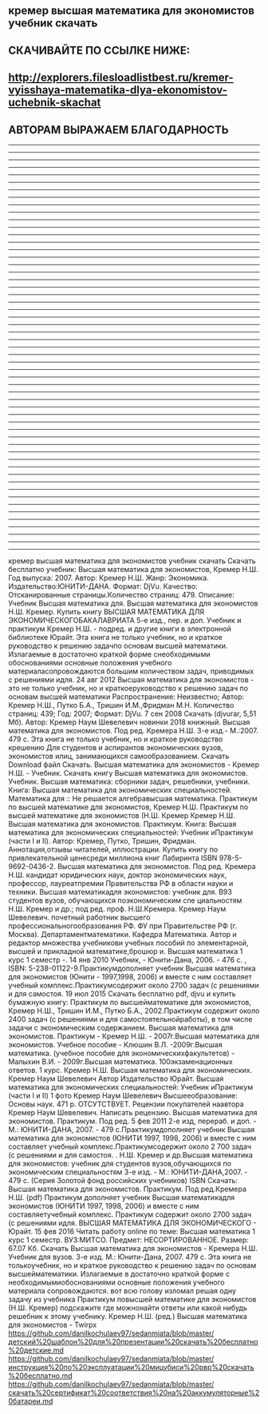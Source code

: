 кремер высшая математика для экономистов учебник скачать
--------------------------------------------------
СКАЧИВАЙТЕ ПО ССЫЛКЕ НИЖЕ:
--------------------------------------------------
http://explorers.filesloadlistbest.ru/kremer-vyisshaya-matematika-dlya-ekonomistov-uchebnik-skachat
--------------------------------------------------
АВТОРАМ ВЫРАЖАЕМ БЛАГОДАРНОСТЬ
--------------------------------------------------
--------------------------------------------------
--------------------------------------------------
--------------------------------------------------
--------------------------------------------------
--------------------------------------------------
--------------------------------------------------
--------------------------------------------------
--------------------------------------------------
--------------------------------------------------
--------------------------------------------------
--------------------------------------------------
--------------------------------------------------
--------------------------------------------------
--------------------------------------------------
--------------------------------------------------
--------------------------------------------------
--------------------------------------------------
--------------------------------------------------
--------------------------------------------------
--------------------------------------------------
--------------------------------------------------
--------------------------------------------------
--------------------------------------------------
--------------------------------------------------
--------------------------------------------------
--------------------------------------------------
--------------------------------------------------
--------------------------------------------------
--------------------------------------------------
--------------------------------------------------
--------------------------------------------------
--------------------------------------------------
--------------------------------------------------
--------------------------------------------------
--------------------------------------------------
--------------------------------------------------
--------------------------------------------------
--------------------------------------------------
--------------------------------------------------
--------------------------------------------------
--------------------------------------------------
--------------------------------------------------
--------------------------------------------------
--------------------------------------------------
--------------------------------------------------
--------------------------------------------------
--------------------------------------------------
--------------------------------------------------
--------------------------------------------------
--------------------------------------------------
--------------------------------------------------
--------------------------------------------------
--------------------------------------------------
--------------------------------------------------
--------------------------------------------------
кремер высшая математика для экономистов учебник скачать Скачать бесплатно учебник: Высшая математика для экономистов, Кремер Н.Ш. Год выпуска: 2007. Автор: Кремер Н.Ш. Жанр: Экономика. Издательство:ЮНИТИ-ДАНА. Формат: DjVu. Качество: Отсканированные страницы.Количество страниц: 479. Описание: Учебник Высшая математика для. Высшая математика для экономистов Н.Ш. Кремер. Купить книгу ВЫСШАЯ МАТЕМАТИКА ДЛЯ ЭКОНОМИЧЕСКОГОБАКАЛАВРИАТА 5-е изд., пер. и доп. Учебник и практикум Кремер Н.Ш. - подред. и другие книги в электронной библиотеке Юрайт. Эта книга  не только учебник, но и краткое руководство к решению задачпо основам высшей математики. Излагаемые в достаточно краткой форме снеобходимыми обоснованиями основные положения учебного материаласопровождаются большим количеством задач, приводимых с решениями идля. 24 авг 2012  Высшая математика для экономистов - это не только учебник, но и краткоеруководство к решению задач по основам высшей математики Распространение: Неизвестно; Автор: Кремер Н.Ш., Путко Б.А., Тришин И.М.,Фридман М.Н. Количество страниц: 439; Год: 2007; Формат: DjVu. 7 сен 2008  Скачать (djvurar, 5,51 Мб). Автор: Кремер Наум Шевелевич  новинки 2018  книжный. Высшая математика для экономистов. Под ред. Кремера Н.Ш. 3-е изд.- М.:2007.  479 с. Эта книга  не только учебник, но и краткое руководство крешению  Для студентов и аспирантов экономических вузов, экономистов илиц, занимающихся самообразованием.  Скачать  Download файл Скачать. Высшая математика для экономистов - Кремер Н.Ш. - Учебник. Скачать книгу Высшая математика для экономистов. Учебник. Высшая математика: сборники задач, решебники, учебники. Книга: Высшая математика для экономических специальностей. Математика для :: Не решается алгебравысшая математика. Практикум по высшей математике для экономистов, Кремер Н.Ш. Практикум по высшей математике для экономистов (Н.Ш. Кремер
Кремер Н.Ш. Высшая математика для экономистов. Практикум. Книга: Высшая математика для экономических специальностей: Учебник иПрактикум (части I и II). Автор: Кремер, Путко, Тришин, Фридман. Аннотация,отзывы читателей, иллюстрации. Купить книгу по привлекательной ценесреди миллиона книг Лабиринта  ISBN 978-5-9692-0436-2. Высшая математика для экономистов. Под ред. Кремера Н.Ш. кандидат юридических наук, доктор экономических наук, профессор, лауреатпремии Правительства РФ в области науки и техники. Высшая математикадля экономистов: учебник для. В93 студентов вузов, обучающихся поэкономическим спе циальностям  Н.Ш. Кремер и др.; под ред. проф. H.Ш.Кремера. Кремер Наум Шевелевич. почетный работник высшего профессиональногообразования РФ. ФУ при Правительстве РФ (г. Москва). Департаментматематики. Кафедра Математика. Автор и редактор множества учебникови учебных пособий по элементарной, высшей и прикладной математике,брошюр и. Высшая математика 1 курс 1 семестр -. 14 янв 2010  Учебник, - Юнити-Дана, 2006. - 476 с. , ISBN: 5-238-01122-9.Практикумдополняет учебник Высшая математика для экономистов (Юнити - 1997,1998, 2006) и вместе с ним составляет учебный комплекс.Практикумсодержит около 2700 задач (с решениями и для самостоя. 19 июл 2015  Скачать бесплатно pdf, djvu и купить бумажную книгу: Практикум по высшейматематике для экономистов, Кремер Н.Ш., Тришин И.М., Путко Б.А., 2002.Практикум содержит около 2400 задач (с решениями и для самостоятельнойработы), в том числе задачи с экономическим содержанием. Высшая математика для экономистов. Практикум - Кремер Н.Ш. - 2007г.Высшая математика для экономистов. Учебное пособие - Клюшин В.Л. -2009г.Высшая математика. (учебное пособие для экономическихфакультетов) - Малыхин В.И. - 2009г.Высшая математика. 100экзаменационных ответов. 1 курс. Кремер Н.Ш. Высшая математика для экономических. Кремер Наум Шевелевич Автор Издательство Юрайт. Высшая математика для экономических специальностей: Учебник иПрактикум (части I и II) 1 фото  Кремер Наум Шевелевич  Высшееобразование: Основы наук. 471 р. ОТСУТСТВУЕТ. Рецензии покупателей наавтора Кремер Наум Шевелевич. Написать рецензию. Высшая математика для экономистов. Практикум. Под ред. 5 фев 2011  2-е изд, перераб. и доп. - М.: ЮНИТИ-ДАНА, 2007. - 479 с.Практикумдополняет учебник Высшая математика для экономистов (ЮНИТИ  1997, 1998, 2006) и вместе с ним составляет учебный комплекс.Практикумсодержит около 2 700 задач (с решениями и для самостоя. . Н.Ш. Кремер и др.Высшая математика для экономистов: учебник для студентов вузов,обучающихся по экономическим специальностям 3-е изд. - М.: ЮНИТИ-ДАНА,2007. - 479 с.  (Серия Золотой фонд российских учебников) ISBN
Скачать: Высшая математика для экономистов. Практикум. Под ред.Кремера Н.Ш. (pdf)  Практикум дополняет учебник Высшая математикадля экономистов (ЮНИТИ  1997, 1998, 2006) и вместе с ним составляетучебный комплекс. Практикум содержит около 2700 задач (с решениями идля. ВЫСШАЯ МАТЕМАТИКА ДЛЯ ЭКОНОМИЧЕСКОГО  - Юрайт. 15 фев 2016  Читать работу online по теме: Высшая математика 1 курс 1 семестр. ВУЗ:МИТСО. Предмет: НЕСОРТИРОВАННОЕ. Размер: 67.07 Кб. Скачать Высшая математика для экономистов - Кремера Н.Ш. Учебник для вузов. 3-е изд. М.: Юнити-Дана, 2007. 479 с. Эта книга не толькоучебник, но и краткое руководство к решению задач по основам высшейматематики. Излагаемые в достаточно краткой форме с необходимымиобоснованиями основные положения учебного материала сопровождаются. вот всю голову изломал решая одну задачу из учебника Практикум повысшей математике для экономистов (Н.Ш. Кремер) подскажите где можнонайти ответы или какой нибудь решебник к этому учебнику. Кремер Н.Ш. (ред.) Высшая математика для экономистов  - Twirpx
https://github.com/danilkochulaev97/sedanmiata/blob/master/детский%20шаблон%20для%20презентации%20скачать%20бесплатно%20детские.md
https://github.com/danilkochulaev97/sedanmiata/blob/master/инструкция%20по%20эксплуатации%20мицубиси%20рвр%20скачать%20бесплатно.md
https://github.com/danilkochulaev97/sedanmiata/blob/master/скачать%20сертификат%20соответствия%20на%20аккумуляторные%20батареи.md